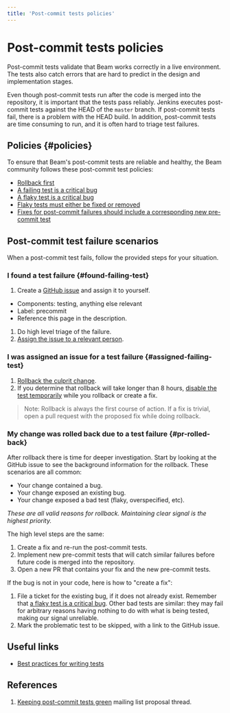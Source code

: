 ```yaml
---
title: 'Post-commit tests policies'
---
```

<!--
Licensed under the Apache License, Version 2.0 (the "License");
you may not use this file except in compliance with the License.
You may obtain a copy of the License at

http://www.apache.org/licenses/LICENSE-2.0

Unless required by applicable law or agreed to in writing, software
distributed under the License is distributed on an "AS IS" BASIS,
WITHOUT WARRANTIES OR CONDITIONS OF ANY KIND, either express or implied.
See the License for the specific language governing permissions and
limitations under the License.
-->

# Post-commit tests policies

Post-commit tests validate that Beam works correctly in a live environment. The
tests also catch errors that are hard to predict in the design and
implementation stages.

Even though post-commit tests run after the code is merged into the repository,
it is important that the tests pass reliably. Jenkins executes post-commit tests
against the HEAD of the `master` branch. If post-commit tests fail, there is a
problem with the HEAD build. In addition, post-commit tests are time consuming
to run, and it is often hard to triage test failures.


## Policies {#policies}

To ensure that Beam's post-commit tests are reliable and healthy, the Beam
community follows these post-commit test policies:

*   [Rollback first](/contribute/postcommits-policies-details/index.html#rollback_first)
*   [A failing test is a critical bug](/contribute/postcommits-policies-details/index.html#failing_test_is_critical_bug)
*   [A flaky test is a critical bug](/contribute/postcommits-policies-details/index.html#flake_is_failing)
*   [Flaky tests must either be fixed or removed](/contribute/postcommits-policies-details/index.html#remove_flake)
*   [Fixes for post-commit failures should include a corresponding new pre-commit test](/contribute/postcommits-policies-details/index.html#precommit_for_postcommit)


## Post-commit test failure scenarios

When a post-commit test fails, follow the provided steps for your situation.

### I found a test failure {#found-failing-test}

1.  Create a [GitHub issue](https://github.com/apache/beam/issues/new/choose) and assign it to yourself.
  - Components: testing, anything else relevant
  - Label: precommit
  - Reference this page in the description.
1.  Do high level triage of the failure.
1.  [Assign the issue to a relevant person](/contribute/postcommits-guides/index.html#find_specialist).

### I was assigned an issue for a test failure {#assigned-failing-test}

1.  [Rollback the culprit change](/contribute/postcommits-guides/index.html#rollback).
1.  If you determine that rollback will take longer than 8 hours, [disable the
    test temporarily](/contribute/postcommits-guides/index.html#disabling) while you rollback or create a
    fix.

> Note: Rollback is always the first course of action. If a fix is trivial,
> open a pull request with the proposed fix while doing rollback.

### My change was rolled back due to a test failure {#pr-rolled-back}

After rollback there is time for deeper investigation. Start by looking at the
GitHub issue to see the background information for the rollback. These scenarios
are all common:

*   Your change contained a bug.
*   Your change exposed an existing bug.
*   Your change exposed a bad test (flaky, overspecified, etc).

_These are all valid reasons for rollback. Maintaining clear signal is the
highest priority._

The high level steps are the same:

1.  Create a fix and re-run the post-commit tests.
2.  Implement new pre-commit tests that will catch similar failures
    before future code is merged into the repository.
3.  Open a new PR that contains your fix and the new pre-commit tests.

If the bug is not in your code, here is how to "create a fix":

1.  File a ticket for the existing bug, if it does not already exist.
    Remember that
    [a flaky test is a critical bug](/contribute/postcommits-policies-details/index.html#flake_is_failing). Other
    bad tests are similar: they may fail for arbitrary reasons having nothing
    to do with what is being tested, making our signal unreliable.
2.  Mark the problematic test to be skipped, with a link to the GitHub issue.

## Useful links

*   [Best practices for writing tests](https://cwiki.apache.org/confluence/display/BEAM/Contribution+Testing+Guide#ContributionTestingGuide-Bestpracticesforwritingtests)

## References

1.  [Keeping post-commit tests green](https://lists.apache.org/thread.html/3bb4aa777751da2e2d7e22666aa6a2e18ae31891cb09d91718b75e74@%3Cdev.beam.apache.org%3E)
    mailing list proposal thread.
